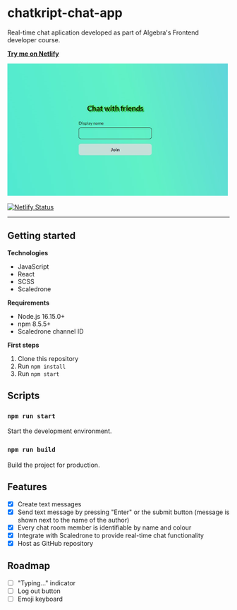 # chatkript-chat-app

Real-time chat aplication developed as part of Algebra's Frontend developer course.

[**Try me on Netlify**](https://marlxton-chat-app.netlify.app/)

<img src="images/ScreenShot_app.jpeg" width="500" height="300">

[![Netlify Status](https://api.netlify.com/api/v1/badges/69d6a421-6722-4533-a7ae-241c01481717/deploy-status)](https://app.netlify.com/sites/marlxton-chat-app/deploys)

---

## Getting started

**Technologies**

- JavaScript
- React
- SCSS
- Scaledrone

**Requirements**

- Node.js 16.15.0+
- npm 8.5.5+
- Scaledrone channel ID

**First steps**

1. Clone this repository
2. Run `npm install`
3. Run `npm start`

## Scripts

### `npm run start`

Start the development environment.

### `npm run build`

Build the project for production.

## Features

- [x] Create text messages
- [x] Send text message by pressing "Enter" or the submit button (message is shown next to the name of the author)
- [x] Every chat room member is identifiable by name and colour
- [x] Integrate with Scaledrone to provide real-time chat functionality
- [x] Host as GitHub repository

## Roadmap

- [ ] "Typing..." indicator
- [ ] Log out button
- [ ] Emoji keyboard

